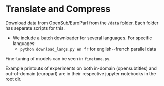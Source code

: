 # Translate and Compress
Download data from OpenSub/EuroParl from the `/data` folder. Each folder has separate scripts for this.
- We include a batch downloader for several languages. For specific languages:
    - `python download_langs.py en fr` for english--french parallel data


Fine-tuning of models can be seen in `finetune.py`. 

Example printouts of experiments on both in-domain (opensubtitles) and out-of-domain (europarl) are in their respective jupyter notebooks in the root dir.
